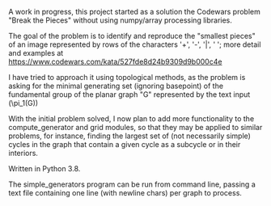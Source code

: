 A work in progress, this project started as a solution the Codewars problem "Break the Pieces" without using numpy/array processing libraries.

The goal of the problem is to identify and reproduce the "smallest pieces" of an image represented by rows of the characters '+', '-', '|', ' '; more detail and examples at https://www.codewars.com/kata/527fde8d24b9309d9b000c4e

I have tried to approach it using topological methods, as the problem is asking for the minimal generating set (ignoring basepoint) of the fundamental group of the planar graph "G" represented by the text input (\pi_1(G))

With the initial problem solved, I now plan to add more functionality to the compute_generator and grid modules, so that they may be applied to similar problems, for instance, finding the largest set of (not necessarily simple) cycles in the graph that contain a given cycle as a subcycle or in their interiors.



Written in Python 3.8.

The simple_generators program can be run from command line, passing a text file containing one line (with newline chars) per graph to process.
